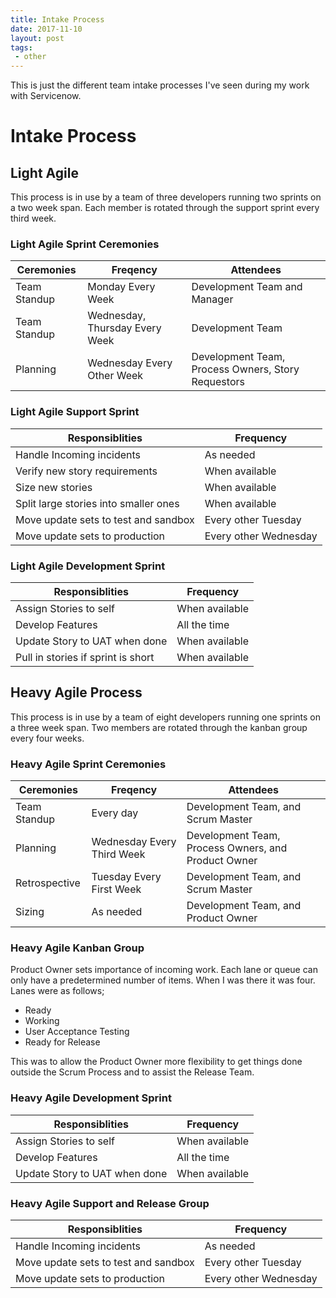 ```yaml
---
title: Intake Process
date: 2017-11-10
layout: post
tags:
 - other
---
```


This is just the different team intake processes I've seen during my work with Servicenow.

<!--more-->

# Intake Process

## Light Agile

This process is in use by a team of three developers running two sprints on a two week span.  Each member is rotated through the support sprint every third week.

### Light Agile Sprint Ceremonies

| Ceremonies   | Freqency                       | Attendees                                          |
| ------------ | ------------------------------ | -------------------------------------------------- |
| Team Standup | Monday Every Week              | Development Team and Manager                       |
| Team Standup | Wednesday, Thursday Every Week | Development Team                                   |
| Planning     | Wednesday Every Other Week     | Development Team, Process Owners, Story Requestors |

### Light Agile Support Sprint

| Responsiblities                       | Frequency               |
| ------------------------------------- | ----------------------- |
| Handle Incoming incidents             | As needed               |
| Verify new story requirements         | When available          |
| Size new stories                      | When available          |
| Split large stories into smaller ones | When available          |
| Move update sets to test and sandbox  | Every other Tuesday     |
| Move update sets to production        | Every other Wednesday   |

### Light Agile Development Sprint

| Responsiblities                       | Frequency               |
| ------------------------------------- | ----------------------- |
| Assign Stories to self                | When available          |
| Develop Features                      | All the time            |
| Update Story to UAT when done         | When available          |
| Pull in stories if sprint is short    | When available          |

## Heavy Agile Process

This process is in use by a team of eight developers running one sprints on a three week span.  Two members are rotated through the kanban group every four weeks.

### Heavy Agile Sprint Ceremonies

| Ceremonies    | Freqency                       | Attendees                                           |
| ------------- | ------------------------------ | --------------------------------------------------- |
| Team Standup  | Every day                      | Development Team, and Scrum Master                  |
| Planning      | Wednesday Every Third Week     | Development Team, Process Owners, and Product Owner |
| Retrospective | Tuesday Every First Week       | Development Team, and Scrum Master                  |
| Sizing        | As needed                      | Development Team, and Product Owner                 |

### Heavy Agile Kanban Group

Product Owner sets importance of incoming work.  Each lane or queue can only have a predetermined number of items. When I was there it was four.  Lanes were as follows;

- Ready
- Working
- User Acceptance Testing
- Ready for Release

This was to allow the Product Owner more flexibility to get things done outside the Scrum Process and to assist the Release Team.

### Heavy Agile Development Sprint

| Responsiblities                       | Frequency               |
| ------------------------------------- | ----------------------- |
| Assign Stories to self                | When available          |
| Develop Features                      | All the time            |
| Update Story to UAT when done         | When available          |

### Heavy Agile Support and Release Group

| Responsiblities                       | Frequency               |
| ------------------------------------- | ----------------------- |
| Handle Incoming incidents             | As needed               |
| Move update sets to test and sandbox  | Every other Tuesday     |
| Move update sets to production        | Every other Wednesday   |
